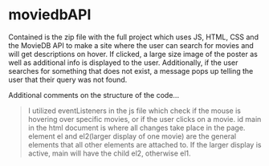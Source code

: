 # moviedbAPI

Contained is the zip file with the full project which uses JS, HTML, CSS and the MovieDB API to make a site where the user can search for movies and will get descriptions on hover. If clicked, a large size image of the poster as well as additional info is displayed to the user. Additionally, if the user searches for something that does not exist, a message pops up telling the user that their query was not found.

Additional comments on the structure of the code...
  >I utilized eventListeners in the js file which check if the mouse is hovering over specific movies, or if the user clicks on a movie.
  >id main in the html document is where all changes take place in the page.
  >element el and el2(larger display of one movie) are the general elements that all other elements are attached to. If the larger display is active, main will have the child el2, otherwise el1.
  
  
